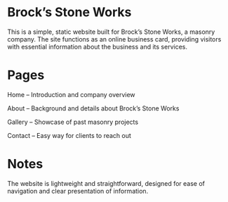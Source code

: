 # Brock’s Stone Works 

This is a simple, static website built for Brock’s Stone Works, a masonry company. The site functions as an online business card, providing visitors with essential information about the business and its services.

# Pages

Home – Introduction and company overview

About – Background and details about Brock’s Stone Works

Gallery – Showcase of past masonry projects

Contact – Easy way for clients to reach out

# Notes

The website is lightweight and straightforward, designed for ease of navigation and clear presentation of information.
